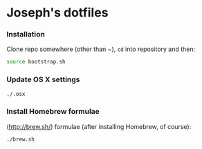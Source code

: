 # Joseph's dotfiles

### Installation
Clone repo somewhere (other than ~), `cd` into repository and then:
```bash
source bootstrap.sh
```

### Update OS X settings
```bash
./.osx
```

### Install Homebrew formulae
(http://brew.sh/) formulae (after installing Homebrew, of course):
```bash
./brew.sh
```
